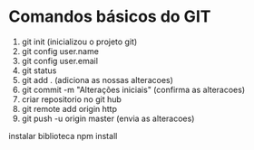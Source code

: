 
# Comandos básicos do GIT




1. git init (inicializou o projeto git)
2. git config user.name
3. git config user.email 
4. git status
5. git add . (adiciona as nossas alteracoes)
6. git commit -m "Alterações iniciais" (confirma as alteracoes)
7. criar repositorio no git hub
9. git remote add origin http
10. git push -u origin master (envia as alteracoes)

instalar biblioteca 
npm install
